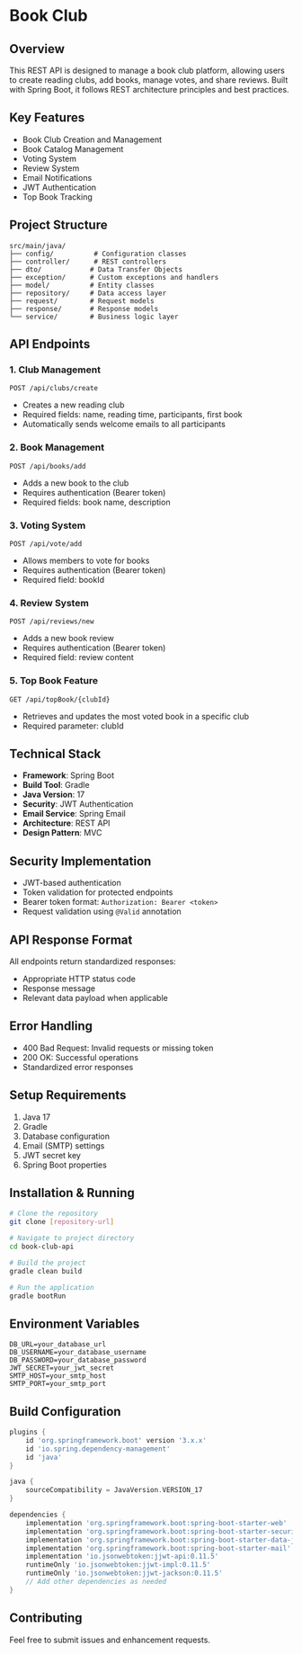 # Book Club

## Overview
This REST API is designed to manage a book club platform, allowing users to create reading clubs, add books, manage votes, and share reviews. Built with Spring Boot, it follows REST architecture principles and best practices.

## Key Features
- Book Club Creation and Management
- Book Catalog Management
- Voting System
- Review System
- Email Notifications
- JWT Authentication
- Top Book Tracking

## Project Structure
```
src/main/java/
├── config/          # Configuration classes
├── controller/      # REST controllers
├── dto/            # Data Transfer Objects
├── exception/      # Custom exceptions and handlers
├── model/          # Entity classes
├── repository/     # Data access layer
├── request/        # Request models
├── response/       # Response models
└── service/        # Business logic layer
```

## API Endpoints

### 1. Club Management
```
POST /api/clubs/create
```
- Creates a new reading club
- Required fields: name, reading time, participants, first book
- Automatically sends welcome emails to all participants

### 2. Book Management
```
POST /api/books/add
```
- Adds a new book to the club
- Requires authentication (Bearer token)
- Required fields: book name, description

### 3. Voting System
```
POST /api/vote/add
```
- Allows members to vote for books
- Requires authentication (Bearer token)
- Required field: bookId

### 4. Review System
```
POST /api/reviews/new
```
- Adds a new book review
- Requires authentication (Bearer token)
- Required field: review content

### 5. Top Book Feature
```
GET /api/topBook/{clubId}
```
- Retrieves and updates the most voted book in a specific club
- Required parameter: clubId

## Technical Stack
- **Framework**: Spring Boot
- **Build Tool**: Gradle
- **Java Version**: 17
- **Security**: JWT Authentication
- **Email Service**: Spring Email
- **Architecture**: REST API
- **Design Pattern**: MVC

## Security Implementation
- JWT-based authentication
- Token validation for protected endpoints
- Bearer token format: `Authorization: Bearer <token>`
- Request validation using `@Valid` annotation

## API Response Format
All endpoints return standardized responses:
- Appropriate HTTP status code
- Response message
- Relevant data payload when applicable

## Error Handling
- 400 Bad Request: Invalid requests or missing token
- 200 OK: Successful operations
- Standardized error responses

## Setup Requirements
1. Java 17
2. Gradle
3. Database configuration
4. Email (SMTP) settings
5. JWT secret key
6. Spring Boot properties

## Installation & Running
```bash
# Clone the repository
git clone [repository-url]

# Navigate to project directory
cd book-club-api

# Build the project
gradle clean build

# Run the application
gradle bootRun
```

## Environment Variables
```
DB_URL=your_database_url
DB_USERNAME=your_database_username
DB_PASSWORD=your_database_password
JWT_SECRET=your_jwt_secret
SMTP_HOST=your_smtp_host
SMTP_PORT=your_smtp_port
```

## Build Configuration
```groovy
plugins {
    id 'org.springframework.boot' version '3.x.x'
    id 'io.spring.dependency-management'
    id 'java'
}

java {
    sourceCompatibility = JavaVersion.VERSION_17
}

dependencies {
    implementation 'org.springframework.boot:spring-boot-starter-web'
    implementation 'org.springframework.boot:spring-boot-starter-security'
    implementation 'org.springframework.boot:spring-boot-starter-data-jpa'
    implementation 'org.springframework.boot:spring-boot-starter-mail'
    implementation 'io.jsonwebtoken:jjwt-api:0.11.5'
    runtimeOnly 'io.jsonwebtoken:jjwt-impl:0.11.5'
    runtimeOnly 'io.jsonwebtoken:jjwt-jackson:0.11.5'
    // Add other dependencies as needed
}
```


## Contributing
Feel free to submit issues and enhancement requests.


